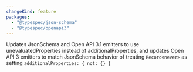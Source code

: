 ```yaml
---
changeKind: feature
packages:
  - "@typespec/json-schema"
  - "@typespec/openapi3"
---
```


Updates JsonSchema and Open API 3.1 emitters to use unevaluatedProperties instead of additionalProperties, and updates Open API 3 emitters to match JsonSchema behavior of treating `Record<never>` as setting `additionalProperties: { not: {} }`